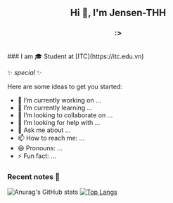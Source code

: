 <h2 align="center">Hi 👋, I'm Jensen-THH</h2>
<h3 align="center">:></h3>

<br />
### I am 🎓 Student  at [ITC](https://itc.edu.vn)

✨ _special_ ✨ 

Here are some ideas to get you started:
- 🔭 I’m currently working on ...
- 🌱 I’m currently learning ...
- 👯 I’m looking to collaborate on ...
- 🤔 I’m looking for help with ...
- 💬 Ask me about ...
- 📫 How to reach me: ...
- 😄 Pronouns: ...
- ⚡ Fun fact: ...
### Recent notes 📝

![Anurag's GitHub stats](https://github-readme-stats.vercel.app/api?username=jensen-thh&show_icons=true&count_private=true&theme=gruvbox)
[![Top Langs](https://github-readme-stats.vercel.app/api/top-langs/?username=jensen-thh&layout=compact)](https://github.com/anuraghazra/github-readme-stats)






